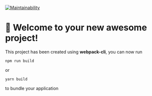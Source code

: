 [![Maintainability](https://api.codeclimate.com/v1/badges/2e7cb94c9f17bf250105/maintainability)](https://codeclimate.com/github/nick-stepanyan/frontend-project-11/maintainability)
# 🚀 Welcome to your new awesome project!

This project has been created using **webpack-cli**, you can now run

```
npm run build
```

or

```
yarn build
```

to bundle your application
